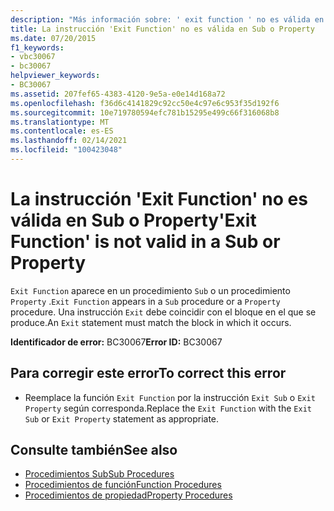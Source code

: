 ```yaml
---
description: "Más información sobre: ' exit function ' no es válida en una subpropiedad"
title: La instrucción 'Exit Function' no es válida en Sub o Property
ms.date: 07/20/2015
f1_keywords:
- vbc30067
- bc30067
helpviewer_keywords:
- BC30067
ms.assetid: 207fef65-4383-4120-9e5a-e0e14d168a72
ms.openlocfilehash: f36d6c4141829c92cc50e4c97e6c953f35d192f6
ms.sourcegitcommit: 10e719780594efc781b15295e499c66f316068b8
ms.translationtype: MT
ms.contentlocale: es-ES
ms.lasthandoff: 02/14/2021
ms.locfileid: "100423048"
---
```

# <a name="exit-function-is-not-valid-in-a-sub-or-property"></a><span data-ttu-id="02ebe-103">La instrucción 'Exit Function' no es válida en Sub o Property</span><span class="sxs-lookup"><span data-stu-id="02ebe-103">'Exit Function' is not valid in a Sub or Property</span></span>

<span data-ttu-id="02ebe-104">`Exit Function` aparece en un procedimiento `Sub` o un procedimiento `Property` .</span><span class="sxs-lookup"><span data-stu-id="02ebe-104">`Exit Function` appears in a `Sub` procedure or a `Property` procedure.</span></span> <span data-ttu-id="02ebe-105">Una instrucción `Exit` debe coincidir con el bloque en el que se produce.</span><span class="sxs-lookup"><span data-stu-id="02ebe-105">An `Exit` statement must match the block in which it occurs.</span></span>  
  
 <span data-ttu-id="02ebe-106">**Identificador de error:** BC30067</span><span class="sxs-lookup"><span data-stu-id="02ebe-106">**Error ID:** BC30067</span></span>  
  
## <a name="to-correct-this-error"></a><span data-ttu-id="02ebe-107">Para corregir este error</span><span class="sxs-lookup"><span data-stu-id="02ebe-107">To correct this error</span></span>  
  
- <span data-ttu-id="02ebe-108">Reemplace la función `Exit Function` por la instrucción `Exit Sub` o `Exit Property` según corresponda.</span><span class="sxs-lookup"><span data-stu-id="02ebe-108">Replace the `Exit Function` with the `Exit Sub` or `Exit Property` statement as appropriate.</span></span>  
  
## <a name="see-also"></a><span data-ttu-id="02ebe-109">Consulte también</span><span class="sxs-lookup"><span data-stu-id="02ebe-109">See also</span></span>

- [<span data-ttu-id="02ebe-110">Procedimientos Sub</span><span class="sxs-lookup"><span data-stu-id="02ebe-110">Sub Procedures</span></span>](../programming-guide/language-features/procedures/sub-procedures.md)
- [<span data-ttu-id="02ebe-111">Procedimientos de función</span><span class="sxs-lookup"><span data-stu-id="02ebe-111">Function Procedures</span></span>](../programming-guide/language-features/procedures/function-procedures.md)
- [<span data-ttu-id="02ebe-112">Procedimientos de propiedad</span><span class="sxs-lookup"><span data-stu-id="02ebe-112">Property Procedures</span></span>](../programming-guide/language-features/procedures/property-procedures.md)
